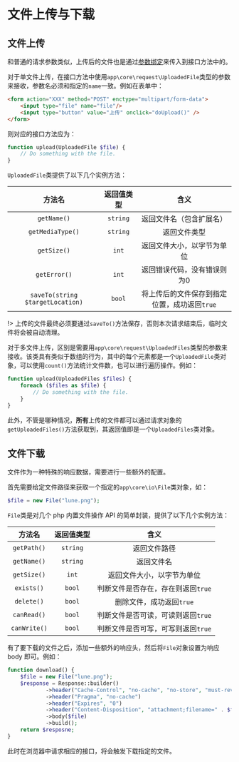 # 文件上传与下载

## 文件上传

和普通的请求参数类似，上传后的文件也是通过[参数绑定](#参数绑定)来传入到接口方法中的。

对于单文件上传，在接口方法中使用`app\core\request\UploadedFile`类型的参数来接收，参数名必须和指定的`name`一致。例如在表单中：

``` html
<form action="XXX" method="POST" enctype="multipart/form-data">
    <input type="file" name="file"/>
    <input type="button" value="上传" onclick="doUpload()" />
</form>
```

则对应的接口方法应为：

``` php
function upload(UploadedFile $file) {
    // Do something with the file.
}
```

`UploadedFile`类提供了以下几个实例方法：

| 方法名 | 返回值类型 | 含义 |
| :------------: | :------------: | :------------: |
| `getName()` |  `string` | 返回文件名（包含扩展名） |
|  `getMediaType()` | `string`  | 返回文件类型 |
|  `getSize()` | `int`  | 返回文件大小，以字节为单位 |
|  `getError()` | `int`  | 返回错误代码，没有错误则为0 |
| `saveTo(string $targetLocation)`  | `bool`  | 将上传后的文件保存到指定位置，成功返回`true` |

!> 上传的文件最终必须要通过`saveTo()`方法保存，否则本次请求结束后，临时文件将会被自动清理。

对于多文件上传，区别是需要用`app\core\request\UploadedFiles`类型的参数来接收。该类具有类似于数组的行为，其中的每个元素都是一个`UploadedFile`类对象，可以使用`count()`方法统计文件数，也可以进行遍历操作。例如：

``` php
function upload(UploadedFiles $files) {
    foreach ($files as $file) {
        // Do something with the file.
    }
}
```

此外，不管是哪种情况，**所有**上传的文件都可以通过请求对象的`getUploadedFiles()`方法获取到，其返回值即是一个`UploadedFiles`类对象。

## 文件下载

文件作为一种特殊的响应数据，需要进行一些额外的配置。

首先需要给定文件路径来获取一个指定的`app\core\io\File`类对象，如：

``` php
$file = new File("lune.png");
```

`File`类是对几个 php 内置文件操作 API 的简单封装，提供了以下几个实例方法：

| 方法名 | 返回值类型 | 含义 |
| :------------: | :------------: | :------------: |
| `getPath()` |  `string` | 返回文件路径 |
|  `getName()` | `string`  | 返回文件名 |
|  `getSize()` | `int`  | 返回文件大小，以字节为单位 |
|  `exists()` | `bool`  | 判断文件是否存在，存在则返回`true` |
| `delete()`  | `bool`  | 删除文件，成功返回`true` |
| `canRead()`  | `bool`  | 判断文件是否可读，可读则返回`true` |
| `canWrite()`  | `bool`  | 判断文件是否可写，可写则返回`true`|

有了要下载的文件之后，添加一些额外的响应头，然后将`File`对象设置为响应 body 即可。例如：

``` php
function download() {
    $file = new File("lune.png");
    $response = Response::builder()
            ->header("Cache-Control", "no-cache", "no-store", "must-revalidate")
            ->header("Pragma", "no-cache")
            ->header("Expires", "0")
            ->header("Content-Disposition", "attachment;filename=" . $file->getName())
            ->body($file)
            ->build();
    return $resposne;
}

```

此时在浏览器中请求相应的接口，将会触发下载指定的文件。
